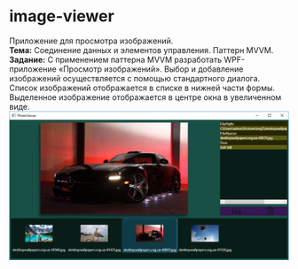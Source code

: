 # image-viewer
Приложение для просмотра изображений.<br>
**Тема:** Соединение данных и элементов управления. Паттерн MVVM.<br>
**Задание:** С применением паттерна MVVM разработать WPF-приложение «Просмотр
изображений». Выбор и добавление изображений осуществляется с помощью стандартного диалога.
Список изображений отображается в списке в нижней части формы. Выделенное
изображение отображается в центре окна в увеличенном виде.
![Иллюстрация к проекту](https://github.com/yurachern/image-viewer/blob/master/interface.JPG)
